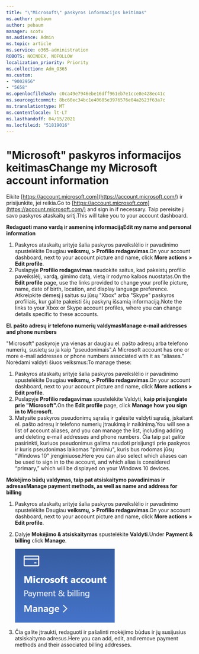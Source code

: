 ```yaml
---
title: "\"Microsoft\" paskyros informacijos keitimas"
ms.author: pebaum
author: pebaum
manager: scotv
ms.audience: Admin
ms.topic: article
ms.service: o365-administration
ROBOTS: NOINDEX, NOFOLLOW
localization_priority: Priority
ms.collection: Adm_O365
ms.custom:
- "9002956"
- "5658"
ms.openlocfilehash: c0ca49e7946ebe16dff961eb7e1cce8e428ec41c
ms.sourcegitcommit: 8bc60ec34bc1e40685e3976576e04a2623f63a7c
ms.translationtype: MT
ms.contentlocale: lt-LT
ms.lasthandoff: 04/15/2021
ms.locfileid: "51819016"
---
```

# <a name="change-my-microsoft-account-information"></a><span data-ttu-id="10fb0-102">"Microsoft" paskyros informacijos keitimas</span><span class="sxs-lookup"><span data-stu-id="10fb0-102">Change my Microsoft account information</span></span>

<span data-ttu-id="10fb0-103">Eikite [https://account.microsoft.com](https://account.microsoft.com/) ir prisijunkite, jei reikia.</span><span class="sxs-lookup"><span data-stu-id="10fb0-103">Go to [https://account.microsoft.com](https://account.microsoft.com/) and sign in if necessary.</span></span> <span data-ttu-id="10fb0-104">Taip pereisite į savo paskyros ataskaitų sritį.</span><span class="sxs-lookup"><span data-stu-id="10fb0-104">This will take you to your account dashboard.</span></span>  

<span data-ttu-id="10fb0-105">**Redaguoti mano vardą ir asmeninę informaciją**</span><span class="sxs-lookup"><span data-stu-id="10fb0-105">**Edit my name and personal information**</span></span>

1. <span data-ttu-id="10fb0-106">Paskyros ataskaitų srityje šalia paskyros paveikslėlio ir pavadinimo spustelėkite Daugiau **veiksmų, > Profilio redagavimas**.</span><span class="sxs-lookup"><span data-stu-id="10fb0-106">On your account dashboard, next to your account picture and name, click **More actions > Edit profile**.</span></span>
2. <span data-ttu-id="10fb0-107">Puslapyje **Profilio redagavimas** naudokite saitus, kad pakeistų profilio paveikslėlį, vardą, gimimo datą, vietą ir rodymo kalbos nuostatas.</span><span class="sxs-lookup"><span data-stu-id="10fb0-107">On the **Edit profile** page, use the links provided to change your profile picture, name, date of birth, location, and display language preference.</span></span> <span data-ttu-id="10fb0-108">Atkreipkite dėmesį į saitus su jūsų "Xbox" arba "Skype" paskyros profiliais, kur galite pakeisti šių paskyrų išsamią informaciją.</span><span class="sxs-lookup"><span data-stu-id="10fb0-108">Note the links to your Xbox or Skype account profiles, where you can change details specific to these accounts.</span></span>

<span data-ttu-id="10fb0-109">**El. pašto adresų ir telefono numerių valdymas**</span><span class="sxs-lookup"><span data-stu-id="10fb0-109">**Manage e-mail addresses and phone numbers**</span></span>

<span data-ttu-id="10fb0-110">"Microsoft" paskyroje yra vienas ar daugiau el. pašto adresų arba telefono numerių, susietų su ja kaip "pseudonimais".</span><span class="sxs-lookup"><span data-stu-id="10fb0-110">A Microsoft account has one or more e-mail addresses or phone numbers associated with it as “aliases.”</span></span> <span data-ttu-id="10fb0-111">Norėdami valdyti šiuos veiksmus:</span><span class="sxs-lookup"><span data-stu-id="10fb0-111">To manage these:</span></span>

1. <span data-ttu-id="10fb0-112">Paskyros ataskaitų srityje šalia paskyros paveikslėlio ir pavadinimo spustelėkite Daugiau **veiksmų, > Profilio redagavimas**.</span><span class="sxs-lookup"><span data-stu-id="10fb0-112">On your account dashboard, next to your account picture and name, click **More actions > Edit profile**.</span></span>
2. <span data-ttu-id="10fb0-113">Puslapyje **Profilio redagavimas** spustelėkite Valdyti, **kaip prisijungiate prie "Microsoft".**</span><span class="sxs-lookup"><span data-stu-id="10fb0-113">On the **Edit profile** page, click **Manage how you sign in to Microsoft**.</span></span> 
3. <span data-ttu-id="10fb0-114">Matysite paskyros pseudonimų sąrašą ir galėsite valdyti sąrašą, įskaitant el. pašto adresų ir telefono numerių įtraukimą ir naikinimą.</span><span class="sxs-lookup"><span data-stu-id="10fb0-114">You will see a list of account aliases, and you can manage the list, including adding and deleting e-mail addresses and phone numbers.</span></span> <span data-ttu-id="10fb0-115">Čia taip pat galite pasirinkti, kuriuos pseudonimus galima naudoti prisijungti prie paskyros ir kuris pseudonimas laikomas "pirminiu", kuris bus rodomas jūsų "Windows 10" įrenginiuose.</span><span class="sxs-lookup"><span data-stu-id="10fb0-115">Here you can also select which aliases can be used to sign in to the account, and which alias is considered “primary,” which will be displayed on your Windows 10 devices.</span></span>

<span data-ttu-id="10fb0-116">**Mokėjimo būdų valdymas, taip pat atsiskaitymo pavadinimas ir adresas**</span><span class="sxs-lookup"><span data-stu-id="10fb0-116">**Manage payment methods, as well as name and address for billing**</span></span> 

1. <span data-ttu-id="10fb0-117">Paskyros ataskaitų srityje šalia paskyros paveikslėlio ir pavadinimo spustelėkite Daugiau **veiksmų, > Profilio redagavimas**.</span><span class="sxs-lookup"><span data-stu-id="10fb0-117">On your account dashboard, next to your account picture and name, click **More actions > Edit profile**.</span></span>
2. <span data-ttu-id="10fb0-118">Dalyje **Mokėjimo & atsiskaitymas** spustelėkite **Valdyti**.</span><span class="sxs-lookup"><span data-stu-id="10fb0-118">Under **Payment & billing** click **Manage**.</span></span>

    ![Mokėjimo ir atsiskaitymo valdymas](media/manage-account.png)

3. <span data-ttu-id="10fb0-120">Čia galite įtraukti, redaguoti ir pašalinti mokėjimo būdus ir jų susijusius atsiskaitymo adresus.</span><span class="sxs-lookup"><span data-stu-id="10fb0-120">Here you can add, edit, and remove payment methods and their associated billing addresses.</span></span> 
